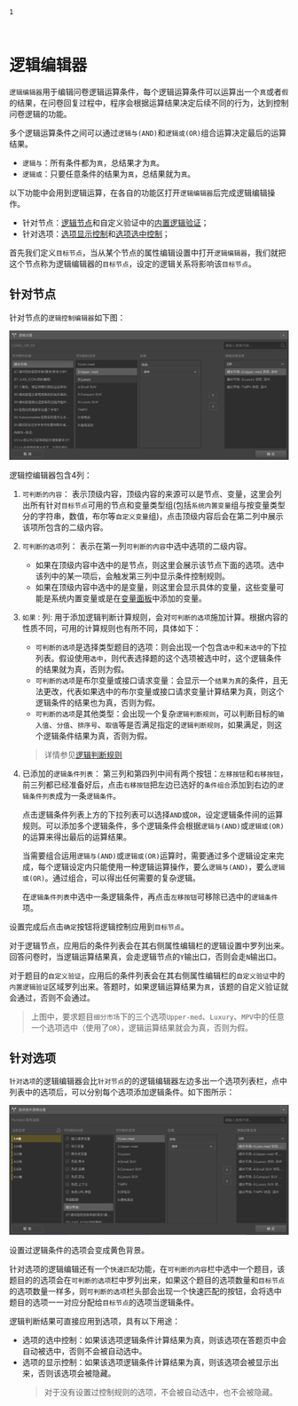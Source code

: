 ```index
1
```
```tag

```
```summary

```
# 逻辑编辑器

`逻辑编辑器`用于编辑问卷逻辑运算条件，每个逻辑运算条件可以运算出一个`真`或者`假`的结果，在问卷回复过程中，程序会根据运算结果决定后续不同的行为，达到控制问卷逻辑的功能。

多个逻辑运算条件之间可以通过`逻辑与(AND)`和`逻辑或(OR)`组合运算决定最后的运算结果。
+ `逻辑与`：所有条件都为`真`，总结果才为`真`。
+ `逻辑或`：只要任意条件的结果为`真`，总结果就为`真`。

以下功能中会用到逻辑运算，在各自的功能区打开`逻辑编辑器`后完成逻辑编辑操作。
+ 针对节点：[逻辑节点](../nodes/logic.md)和自定义验证中的[内置逻辑验证](../node-setting/custom-validation.md#内置逻辑验证)；
+ 针对选项：[选项显示控制](./opt-display.md)和[选项选中控制](./opt-auto-select.md)；

首先我们定义`目标节点`，当从某个节点的属性编辑设置中打开`逻辑编辑器`，我们就把这个节点称为逻辑编辑器的`目标节点`，设定的逻辑关系将影响该`目标节点`。

## 针对节点
针对节点的`逻辑控制编辑器`如下图：

<img src='../assets/advancedLogicSetting/01logicSetting/node-logic.png'>

逻辑控编辑器包含4列：

1. `可判断的内容`：
  表示顶级内容，顶级内容的来源可以是节点、变量，这里会列出所有针对`目标节点`可用的节点和变量类型组(包括`系统内置变量`组与按变量类型分的字符串，数值，布尔等`自定义变量`组)，点击顶级内容后会在第二列中展示该项所包含的二级内容。

2. `可判断的选项`列：
  表示在第一列`可判断的内容`中选中选项的二级内容。
    + 如果在顶级内容中选中的是节点，则这里会展示该节点下面的选项。选中该列中的某一项后，会触发第三列中显示条件控制规则。
    + 如果在顶级内容中选中的是变量，则这里会显示具体的变量，这些变量可能是系统内置变量或是在[变量面板](../layout/toolbar.md#自定义变量)中添加的变量。

3. `如果：`列:
  用于添加逻辑判断计算规则，会对`可判断的选项`施加计算。根据内容的性质不同，可用的计算规则也有所不同，具体如下：
    + `可判断的选项`是选择类型题目的选项：则会出现一个包含`选中`和`未选中`的下拉列表。假设使用`选中`，则代表选择题的这个选项被选中时，这个逻辑条件的结果就为真，否则为假。
    + `可判断的选项`是布尔变量或接口请求变量：会显示一个`结果为真`的条件，且无法更改，代表如果选中的布尔变量或接口请求变量计算结果为真，则这个逻辑条件的结果也为真，否则为假。
    + `可判断的选项`是其他类型：会出现一个复杂`逻辑判断规则`，可以判断目标的`输入值`、`分值`、`排序号`、`取值`等是否满足指定的`逻辑判断规则`，如果满足，则这个逻辑条件结果为真，否则为假。
    > 详情参见[逻辑判断规则](./opr-rule.md)

4. 已添加的`逻辑条件列表`：
  第三列和第四列中间有两个按钮：`左移按钮`和`右移按钮`，前三列都已经准备好后，点击`右移按钮`把左边已选好的`条件组合`添加到右边的`逻辑条件列表`成为一条`逻辑条件`。
  
    点击逻辑条件列表上方的下拉列表可以选择`AND`或`OR`，设定逻辑条件间的运算规则。可以添加多个逻辑条件，多个逻辑条件会根据`逻辑与(AND)`或`逻辑或(OR)`的运算来得出最后的运算结果。

    当需要组合运用`逻辑与(AND)`或`逻辑或(OR)`运算时，需要通过多个逻辑设定来完成，每个逻辑设定内只能使用一种逻辑运算操作，要么`逻辑与(AND)`，要么`逻辑或(OR)`。通过组合，可以得出任何需要的复杂逻辑。

    在`逻辑条件列表`中选中一条逻辑条件，再点击`左移按钮`可移除已选中的`逻辑条件`项。
    
设置完成后点击`确定`按钮将逻辑控制应用到`目标节点`。

对于逻辑节点，应用后的条件列表会在其右侧属性编辑栏的逻辑设置中罗列出来。回答问卷时，当逻辑运算结果真，会走逻辑节点的`Y`输出口，否则会走`N`输出口。

对于题目的`自定义验证`，应用后的条件列表会在其右侧属性编辑栏的`自定义验证`中的`内置逻辑验证`区域罗列出来。答题时，如果逻辑运算结果为`真`，该题的自定义验证就会通过，否则不会通过。

> 上图中，要求题目`细分市场`下的三个选项`Upper-med`、`Luxury`、`MPV`中的任意一个选项选中（使用了`OR`），逻辑运算结果就会为真，否则为假。

## 针对选项
`针对选项`的逻辑编辑器会比`针对节点`的的逻辑编辑器左边多出一个选项列表栏，点中列表中的选项后，可以分别每个选项添加逻辑条件。如下图所示：

<img src='../assets/advancedLogicSetting/01logicSetting/option-logic.png'>

设置过逻辑条件的选项会变成黄色背景。

针对选项的逻辑编辑还有一个`快速匹配`功能，在`可判断的内容`栏中选中一个题目，该题目的的选项会在`可判断的选项`栏中罗列出来，如果这个题目的选项数量和`目标节点`的选项数量一样多，则`可判断的选项`栏头部会出现一个快速匹配的按钮，会将选中题目的选项一一对应分配给`目标节点`的选项当逻辑条件。

逻辑判断结果可直接应用到选项，具有以下用途：
+ 选项的选中控制：如果该选项逻辑条件计算结果为真，则该选项在答题页中会自动被选中，否则不会被自动选中。
+ 选项的显示控制：如果该选项逻辑条件计算结果为真，则该选项会被显示出来，否则该选项会被隐藏。
  > 对于没有设置过控制规则的选项，不会被自动选中，也不会被隐藏。



